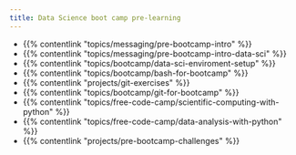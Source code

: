 ```yaml
---
title: Data Science boot camp pre-learning
---
```


- {{% contentlink "topics/messaging/pre-bootcamp-intro" %}}
- {{% contentlink "topics/messaging/pre-bootcamp-intro-data-sci" %}}
- {{% contentlink "topics/bootcamp/data-sci-enviroment-setup" %}}
- {{% contentlink "topics/bootcamp/bash-for-bootcamp" %}}
- {{% contentlink "projects/git-exercises" %}}
- {{% contentlink "topics/bootcamp/git-for-bootcamp" %}}
- {{% contentlink "topics/free-code-camp/scientific-computing-with-python" %}}
- {{% contentlink "topics/free-code-camp/data-analysis-with-python" %}}
- {{% contentlink "projects/pre-bootcamp-challenges" %}}
